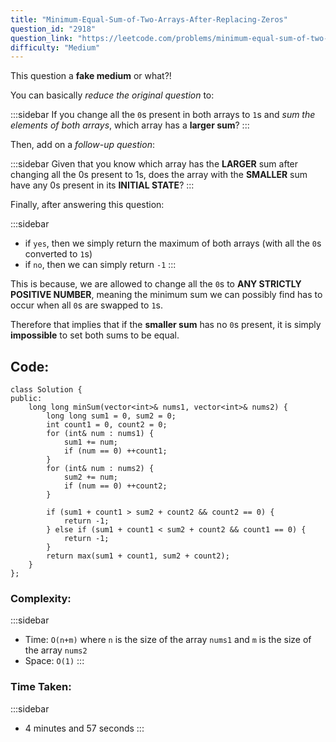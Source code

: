 ```yaml
---
title: "Minimum-Equal-Sum-of-Two-Arrays-After-Replacing-Zeros"
question_id: "2918"
question_link: "https://leetcode.com/problems/minimum-equal-sum-of-two-arrays-after-replacing-zeros/"
difficulty: "Medium"
---
```


This question a **fake medium** or what?!

You can basically *reduce the original question* to:

:::sidebar
If you change all the `0`s present in both arrays to `1`s and *sum the elements of both arrays*, which array has a **larger sum**?
:::

Then, add on a *follow-up question*:

:::sidebar
Given that you know which array has the **LARGER** sum after changing all the 0s present to 1s, does the array with the **SMALLER** sum have any 0s present in its **INITIAL STATE**?
:::

Finally, after answering this question:

:::sidebar
- if `yes`, then we simply return the maximum of both arrays (with all the `0`s converted to `1`s)
- if `no`, then we can simply return `-1`
:::

This is because, we are allowed to change all the `0`s to **ANY STRICTLY POSITIVE NUMBER**,
meaning the minimum sum we can possibly find has to occur when all `0`s are swapped to `1`s.

Therefore that implies that if the **smaller sum** has no `0`s present, it is simply **impossible** to set both sums to be equal.

## Code<span>:</span>

```{.cpp}
class Solution {
public:
    long long minSum(vector<int>& nums1, vector<int>& nums2) {
        long long sum1 = 0, sum2 = 0;
        int count1 = 0, count2 = 0;
        for (int& num : nums1) {
            sum1 += num;
            if (num == 0) ++count1;
        }
        for (int& num : nums2) {
            sum2 += num;
            if (num == 0) ++count2;
        }

        if (sum1 + count1 > sum2 + count2 && count2 == 0) {
            return -1;
        } else if (sum1 + count1 < sum2 + count2 && count1 == 0) {
            return -1;
        }
        return max(sum1 + count1, sum2 + count2);
    }
};
```

### Complexity<span>:</span>

:::sidebar
- Time: `O(n+m)` where `n` is the size of the array `nums1` and `m` is the size of the array `nums2`
- Space: `O(1)`
:::

### Time Taken<span>:</span>

:::sidebar
- 4 minutes and 57 seconds
:::
